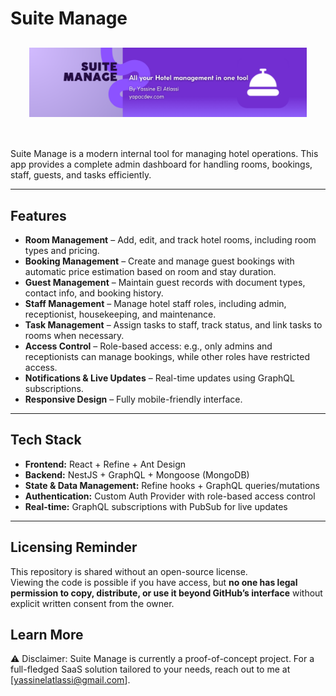 # Suite Manage

<div align="center" style="margin: 30px;">
    <img alt="refine logo" src="./banner.png">
</div>
<br/>
Suite Manage is a modern internal tool for managing hotel operations.
This app provides a complete admin dashboard for handling rooms, bookings, staff, guests, and tasks efficiently.

---

## Features

- **Room Management** – Add, edit, and track hotel rooms, including room types and pricing.
- **Booking Management** – Create and manage guest bookings with automatic price estimation based on room and stay duration.
- **Guest Management** – Maintain guest records with document types, contact info, and booking history.
- **Staff Management** – Manage hotel staff roles, including admin, receptionist, housekeeping, and maintenance.
- **Task Management** – Assign tasks to staff, track status, and link tasks to rooms when necessary.
- **Access Control** – Role-based access: e.g., only admins and receptionists can manage bookings, while other roles have restricted access.
- **Notifications & Live Updates** – Real-time updates using GraphQL subscriptions.
- **Responsive Design** – Fully mobile-friendly interface.

---

## Tech Stack

- **Frontend:** React + Refine + Ant Design
- **Backend:** NestJS + GraphQL + Mongoose (MongoDB)
- **State & Data Management:** Refine hooks + GraphQL queries/mutations
- **Authentication:** Custom Auth Provider with role-based access control
- **Real-time:** GraphQL subscriptions with PubSub for live updates

---

## Licensing Reminder

This repository is shared without an open-source license.  
Viewing the code is possible if you have access, but **no one has legal permission to copy, distribute, or use it beyond GitHub’s interface** without explicit written consent from the owner.

## Learn More

⚠️ Disclaimer: Suite Manage is currently a proof-of-concept project.
For a full-fledged SaaS solution tailored to your needs, reach out to me at [yassinelatlassi@gmail.com].

